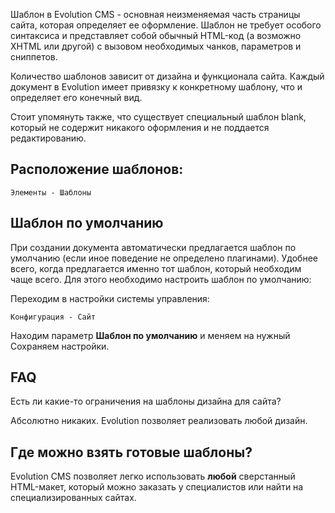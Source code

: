 Шаблон в Evolution CMS - основная неизменяемая часть страницы сайта, которая определяет ее оформление. Шаблон не требует особого синтаксиса и представляет собой обычный HTML-код (а возможно XHTML или другой) с вызовом необходимых чанков, параметров и сниппетов.

Количество шаблонов зависит от дизайна и функционала сайта. Каждый документ в Evolution имеет привязку к конкретному шаблону, что и определяет его конечный вид.

Стоит упомянуть также, что существует специальный шаблон blank, который не содержит никакого оформления и не поддается редактированию.

## Расположение шаблонов: ##
``
Элементы - Шаблоны
``

## Шаблон по умолчанию ##

При создании документа автоматически предлагается шаблон по умолчанию (если иное поведение не определено плагинами).
Удобнее всего, когда предлагается именно тот шаблон, который необходим чаще всего. Для этого необходимо настроить шаблон по умолчанию:

Переходим в настройки системы управления:
```
Конфигурация - Сайт
```
Находим параметр **Шаблон по умолчанию** и меняем на нужный
Сохраняем настройки.

## FAQ ##

Есть ли какие-то ограничения на шаблоны дизайна для сайта?

Абсолютно никаких. Evolution позволяет реализовать любой дизайн.

## Где можно взять готовые шаблоны? ## 

Evolution CMS позволяет легко использовать **любой** сверстанный HTML-макет, который можно заказать у специалистов или найти на специализированных сайтах.
